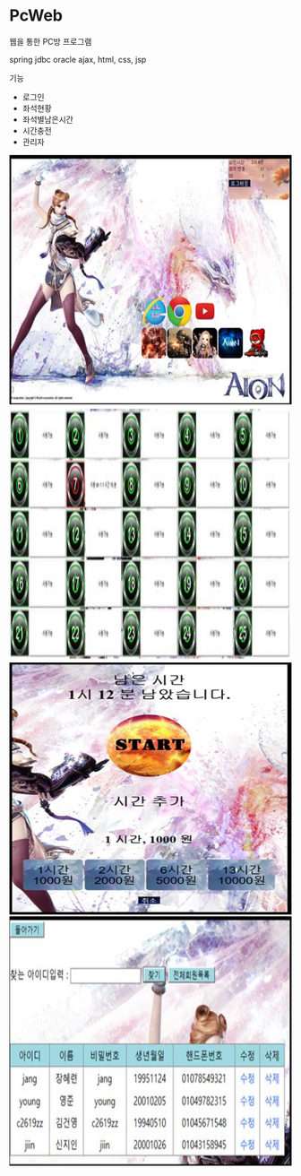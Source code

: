 # PcWeb
웹을 통한 PC방 프로그램

spring jdbc oracle ajax, html, css, jsp

기능
* 로그인
* 좌석현황
* 좌석별남은시간
* 시간충전
* 관리자

<img src = './img/main.jpg' width = '600' height = '450' />
<img src = './img/seat.jpg' width = '600' height = '450' />
<img src = './img/time.jpg' width = '600' height = '450' />
<img src = './img/user.jpg' width = '600' height = '450' />

